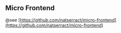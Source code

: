 ## Micro Frontend
@see [https://github.com/natserract/micro-frontend](https://github.com/natserract/micro-frontend)